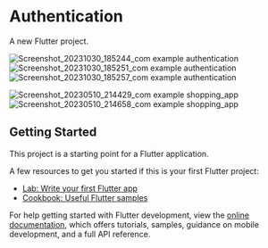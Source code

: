 # Authentication

A new Flutter project.

![Screenshot_20231030_185244_com example authentication](https://github.com/AbdelrahmanHydara/Authentication/assets/108473379/9bac98b2-1a86-419b-9a8e-41729b0e4c11)
![Screenshot_20231030_185251_com example authentication](https://github.com/AbdelrahmanHydara/Authentication/assets/108473379/882380da-e11f-4425-8cfa-c7d80086ae7a)
![Screenshot_20231030_185257_com example authentication](https://github.com/AbdelrahmanHydara/Authentication/assets/108473379/4209fba2-39c8-4d1b-98ea-49e1f4a44fb8)

![Screenshot_20230510_214429_com example shopping_app](https://github.com/AbdelrahmanHydara/Authentication/assets/108473379/6396c786-c16c-4c09-af40-f9a49624bfb9)
![Screenshot_20230510_214658_com example shopping_app](https://github.com/AbdelrahmanHydara/Authentication/assets/108473379/fa26068b-fdd8-4556-8205-ff3740d117cf)


## Getting Started

This project is a starting point for a Flutter application.

A few resources to get you started if this is your first Flutter project:

- [Lab: Write your first Flutter app](https://docs.flutter.dev/get-started/codelab)
- [Cookbook: Useful Flutter samples](https://docs.flutter.dev/cookbook)

For help getting started with Flutter development, view the
[online documentation](https://docs.flutter.dev/), which offers tutorials,
samples, guidance on mobile development, and a full API reference.
